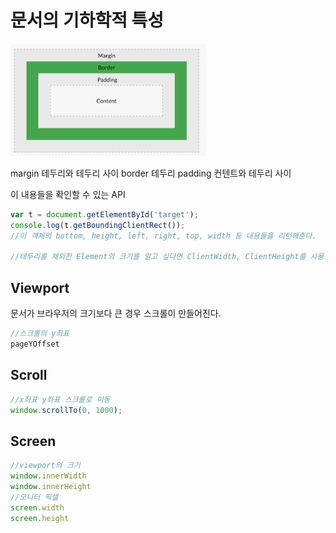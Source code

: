 # 문서의 기하학적 특성

![image-20220708154524991](../../md-images/image-20220708154524991.png)

margin 테두리와 테두리 사이
border 테두리
padding 컨텐트와 테두리 사이

이 내용들을 확인할 수 있는 API

~~~js
var t = document.getElementById('target');
console.log(t.getBoundingClientRect());
//이 객체의 bottom, height, left, right, top, width 등 내용들을 리턴해준다.

//테두리를 제외한 Element의 크기를 알고 싶다면 ClientWidth, ClientHeight를 사용한다.
~~~



## Viewport

문서가 브라우저의 크기보다 큰 경우 스크롤이 만들어진다. 

~~~js
//스크롤의 y좌표
pageYOffset 
~~~



## Scroll

~~~js
//x좌표 y좌표 스크롤로 이동
window.scrollTo(0, 1000);
~~~



## Screen

~~~js
//viewport의 크기
window.innerWidth
window.innerHeight
//모니터 픽셀
screen.width
screen.height
~~~


